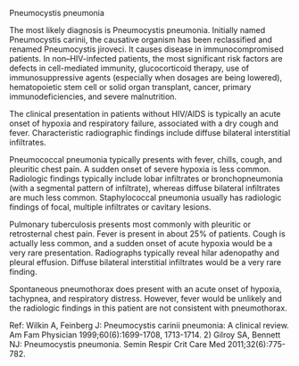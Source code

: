 Pneumocystis pneumonia

The most likely diagnosis is Pneumocystis pneumonia. Initially named Pneumocystis carinii, the causative organism has been reclassified and renamed Pneumocystis jiroveci. It causes disease in immunocompromised patients. In non–HIV-infected patients, the most significant risk factors are defects in cell-mediated immunity, glucocorticoid therapy, use of immunosuppressive agents (especially when dosages are being lowered), hematopoietic stem cell or solid organ transplant, cancer, primary immunodeficiencies, and severe malnutrition.

The clinical presentation in patients without HIV/AIDS is typically an acute onset of hypoxia and respiratory failure, associated with a dry cough and fever. Characteristic radiographic findings include diffuse bilateral interstitial infiltrates.

Pneumococcal pneumonia typically presents with fever, chills, cough, and pleuritic chest pain. A sudden onset of severe hypoxia is less common. Radiologic findings typically include lobar infiltrates or bronchopneumonia (with a segmental pattern of infiltrate), whereas diffuse bilateral infiltrates are much less common. Staphylococcal pneumonia usually has radiologic findings of focal, multiple infiltrates or cavitary lesions.

Pulmonary tuberculosis presents most commonly with pleuritic or retrosternal chest pain. Fever is present in about 25% of patients. Cough is actually less common, and a sudden onset of acute hypoxia would be a very rare presentation. Radiographs typically reveal hilar adenopathy and pleural effusion. Diffuse bilateral interstitial infiltrates would be a very rare finding.

Spontaneous pneumothorax does present with an acute onset of hypoxia, tachypnea, and respiratory distress. However, fever would be unlikely and the radiologic findings in this patient are not consistent with pneumothorax.

Ref: Wilkin A, Feinberg J: Pneumocystis carinii pneumonia: A clinical review. Am Fam Physician 1999;60(6):1699-1708, 1713-1714. 2) Gilroy SA, Bennett NJ: Pneumocystis pneumonia. Semin Respir Crit Care Med 2011;32(6):775-782.